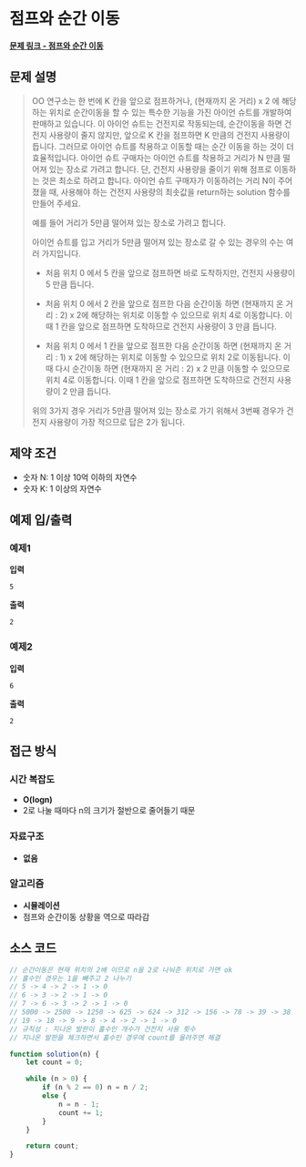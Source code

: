 # 점프와 순간 이동

**[문제 링크 - 점프와 순간 이동](https://school.programmers.co.kr/learn/courses/30/lessons/12980)**

## 문제 설명

> OO 연구소는 한 번에 K 칸을 앞으로 점프하거나, (현재까지 온 거리) x 2 에 해당하는 위치로 순간이동을 할 수 있는 특수한 기능을 가진 아이언 슈트를 개발하여 판매하고 있습니다. 이 아이언 슈트는 건전지로 작동되는데, 순간이동을 하면 건전지 사용량이 줄지 않지만, 앞으로 K 칸을 점프하면 K 만큼의 건전지 사용량이 듭니다. 그러므로 아이언 슈트를 착용하고 이동할 때는 순간 이동을 하는 것이 더 효율적입니다. 아이언 슈트 구매자는 아이언 슈트를 착용하고 거리가 N 만큼 떨어져 있는 장소로 가려고 합니다. 단, 건전지 사용량을 줄이기 위해 점프로 이동하는 것은 최소로 하려고 합니다. 아이언 슈트 구매자가 이동하려는 거리 N이 주어졌을 때, 사용해야 하는 건전지 사용량의 최솟값을 return하는 solution 함수를 만들어 주세요.
>
> 예를 들어 거리가 5만큼 떨어져 있는 장소로 가려고 합니다.
>
> 아이언 슈트를 입고 거리가 5만큼 떨어져 있는 장소로 갈 수 있는 경우의 수는 여러 가지입니다.
>
> -   처음 위치 0 에서 5 칸을 앞으로 점프하면 바로 도착하지만, 건전지 사용량이 5 만큼 듭니다.
>
> -   처음 위치 0 에서 2 칸을 앞으로 점프한 다음 순간이동 하면 (현재까지 온 거리 : 2) x 2에 해당하는 위치로 이동할 수 있으므로 위치 4로 이동합니다. 이때 1 칸을 앞으로 점프하면 도착하므로 건전지 사용량이 3 만큼 듭니다.
>
> -   처음 위치 0 에서 1 칸을 앞으로 점프한 다음 순간이동 하면 (현재까지 온 거리 : 1) x 2에 해당하는 위치로 이동할 수 있으므로 위치 2로 이동됩니다. 이때 다시 순간이동 하면 (현재까지 온 거리 : 2) x 2 만큼 이동할 수 있으므로 위치 4로 이동합니다. 이때 1 칸을 앞으로 점프하면 도착하므로 건전지 사용량이 2 만큼 듭니다.
>
> 위의 3가지 경우 거리가 5만큼 떨어져 있는 장소로 가기 위해서 3번째 경우가 건전지 사용량이 가장 적으므로 답은 2가 됩니다.

## 제약 조건

-   숫자 N: 1 이상 10억 이하의 자연수
-   숫자 K: 1 이상의 자연수

## 예제 입/출력

### 예제1

**입력**

```
5
```

**출력**

```
2
```

### 예제2

**입력**

```
6
```

**출력**

```
2
```

## 접근 방식

### 시간 복잡도

-   **O(logn)**
-   2로 나눌 때마다 n의 크기가 절반으로 줄어들기 때문

### 자료구조

-   **없음**

### 알고리즘

-   **시뮬레이션**
-   점프와 순간이동 상황을 역으로 따라감

## 소스 코드

```javascript
// 순간이동은 현재 위치의 2배 이므로 n을 2로 나눠준 위치로 가면 ok
// 홀수인 경우는 1을 빼주고 2 나누기
// 5 -> 4 -> 2 -> 1 -> 0
// 6 -> 3 -> 2 -> 1 -> 0
// 7 -> 6 -> 3 -> 2 -> 1 -> 0
// 5000 -> 2500 -> 1250 -> 625 -> 624 -> 312 -> 156 -> 78 -> 39 -> 38
// 19 -> 18 -> 9 -> 8 -> 4 -> 2 -> 1 -> 0
// 규칙성 : 지나온 발판이 홀수인 개수가 건전지 사용 횟수
// 지나온 발판을 체크하면서 홀수인 경우에 count를 올려주면 해결

function solution(n) {
    let count = 0;

    while (n > 0) {
        if (n % 2 == 0) n = n / 2;
        else {
            n = n - 1;
            count += 1;
        }
    }

    return count;
}
```
